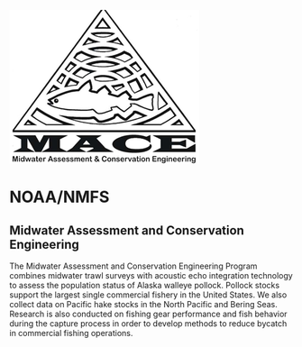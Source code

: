 
![Mace Logo](./resources/Mace%20Logo.png)
# NOAA/NMFS
## Midwater Assessment and Conservation Engineering
The Midwater Assessment and Conservation Engineering Program combines midwater trawl surveys with acoustic echo integration technology to assess the population status of Alaska walleye pollock.  Pollock stocks support the largest single commercial fishery in the United States. We also collect data on Pacific hake stocks in the North Pacific and Bering Seas. Research is also conducted on fishing gear performance and fish behavior during the capture process in order to develop methods to reduce bycatch in commercial fishing operations.
